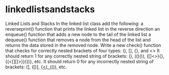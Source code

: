 # linkedlistsandstacks
Linked Lists and Stacks
In the linked list class add the following:
a reverseprint() function that prints the linked list in the reverse direction
an enqueue() function that adds a new node to the tail of the linked list
a dequeue() function that removes a node from the head of the list and returns the data stored in the removed node.
Write a new check() function that checks for correctly nested brackets of four types: (), [], {}, and <>
It should return 1 for any correctly nested string of brackets: (), (()()), ([]<>){}, {(<[][]>)}{()}, etc. 
It should return 0 for any incorrectly nested string of brackets: (], ([)], [{<(, (()]()), etc.
